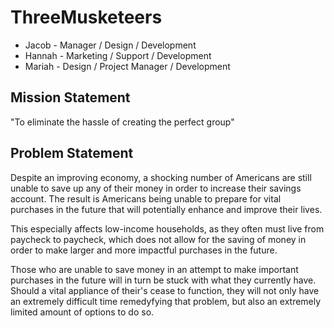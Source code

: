# ThreeMusketeers
* Jacob - Manager / Design / Development
* Hannah - Marketing / Support / Development
* Mariah - Design / Project Manager / Development

## Mission Statement
"To eliminate the hassle of creating the perfect group"

## Problem Statement

Despite an improving economy, a shocking number of Americans are still unable to save up any of their
money in order to increase their savings account. The result is Americans being unable to prepare
for vital purchases in the future that will potentially enhance and improve their lives.

This especially affects low-income households, as they often must live from paycheck to paycheck,
which does not allow for the saving of money in order to make larger and more impactful purchases
in the future.

Those who are unable to save money in an attempt to make important purchases in the future will in turn
be stuck with what they currently have. Should a vital appliance of their's cease to function, they will
not only have an extremely difficult time remedyfying that problem, but also an extremely limited amount of options to
do so.
